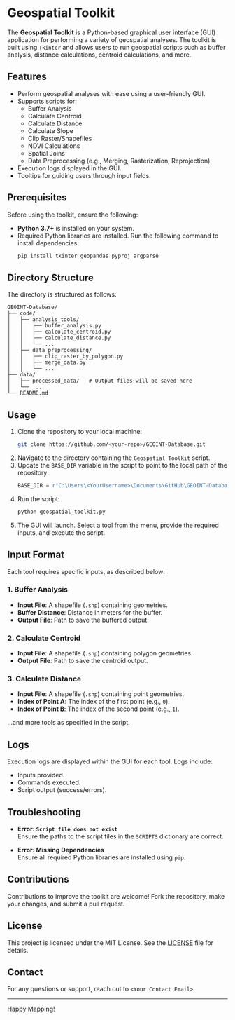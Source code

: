 # Geospatial Toolkit

The **Geospatial Toolkit** is a Python-based graphical user interface (GUI) application for performing a variety of geospatial analyses. The toolkit is built using `Tkinter` and allows users to run geospatial scripts such as buffer analysis, distance calculations, centroid calculations, and more.

## Features
- Perform geospatial analyses with ease using a user-friendly GUI.
- Supports scripts for:
  - Buffer Analysis
  - Calculate Centroid
  - Calculate Distance
  - Calculate Slope
  - Clip Raster/Shapefiles
  - NDVI Calculations
  - Spatial Joins
  - Data Preprocessing (e.g., Merging, Rasterization, Reprojection)
- Execution logs displayed in the GUI.
- Tooltips for guiding users through input fields.

## Prerequisites
Before using the toolkit, ensure the following:
- **Python 3.7+** is installed on your system.
- Required Python libraries are installed. Run the following command to install dependencies:
  ```bash
  pip install tkinter geopandas pyproj argparse
  ```

## Directory Structure
The directory is structured as follows:
```
GEOINT-Database/
├── code/
│   ├── analysis_tools/
│   │   ├── buffer_analysis.py
│   │   ├── calculate_centroid.py
│   │   ├── calculate_distance.py
│   │   └── ...
│   ├── data_preprocessing/
│   │   ├── clip_raster_by_polygon.py
│   │   ├── merge_data.py
│   │   └── ...
├── data/
│   ├── processed_data/   # Output files will be saved here
│   └── ...
└── README.md
```

## Usage
1. Clone the repository to your local machine:
   ```bash
   git clone https://github.com/<your-repo>/GEOINT-Database.git
   ```
2. Navigate to the directory containing the `Geospatial Toolkit` script.
3. Update the `BASE_DIR` variable in the script to point to the local path of the repository:
   ```python
   BASE_DIR = r"C:\Users\<YourUsername>\Documents\GitHub\GEOINT-Database"
   ```
4. Run the script:
   ```bash
   python geospatial_toolkit.py
   ```
5. The GUI will launch. Select a tool from the menu, provide the required inputs, and execute the script.

## Input Format
Each tool requires specific inputs, as described below:

### 1. Buffer Analysis
- **Input File**: A shapefile (`.shp`) containing geometries.
- **Buffer Distance**: Distance in meters for the buffer.
- **Output File**: Path to save the buffered output.

### 2. Calculate Centroid
- **Input File**: A shapefile (`.shp`) containing polygon geometries.
- **Output File**: Path to save the centroid output.

### 3. Calculate Distance
- **Input File**: A shapefile (`.shp`) containing point geometries.
- **Index of Point A**: The index of the first point (e.g., `0`).
- **Index of Point B**: The index of the second point (e.g., `1`).

...and more tools as specified in the script.

## Logs
Execution logs are displayed within the GUI for each tool. Logs include:
- Inputs provided.
- Commands executed.
- Script output (success/errors).

## Troubleshooting
- **Error: `Script file does not exist`**  
  Ensure the paths to the script files in the `SCRIPTS` dictionary are correct.
  
- **Error: Missing Dependencies**  
  Ensure all required Python libraries are installed using `pip`.

## Contributions
Contributions to improve the toolkit are welcome! Fork the repository, make your changes, and submit a pull request.

## License
This project is licensed under the MIT License. See the [LICENSE](LICENSE) file for details.

## Contact
For any questions or support, reach out to `<Your Contact Email>`.

---
Happy Mapping!
